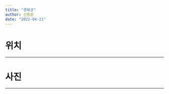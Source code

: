 ```yaml
---
title: "경복궁"
author: 신용준
date: "2022-04-21"
---
```


# 위치

---

# 사진

<!-- <div><article-image src="/life/place/map.jpg" alt="baobab" /></div> -->

---